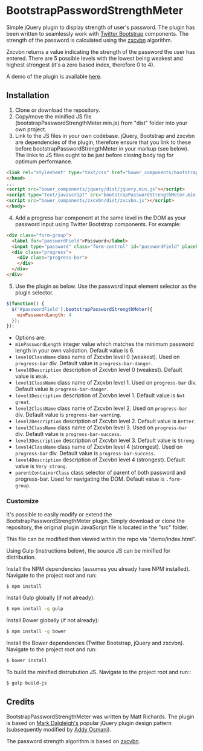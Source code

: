 # BootstrapPasswordStrengthMeter

Simple jQuery plugin to display strength of user's password. The plugin has been
written to seamlessly work with [Twitter Bootstrap](http://github.com/twbs/bootstrap) components. The strength of
the password is calculated using the [zxcvbn](http://github.com/dropbox/zxcvbn) algorithm.

Zxcvbn returns a value indicating the strength of the password the user has entered.
There are 5 possible levels with the lowest being weakest and highest strongest (it's
a zero based index, therefore 0 to 4).

A demo of the plugin is available [here](http://www.kreative.co.uk/github/bootstrapPasswordStrengthMeter/).

## Installation

1. Clone or download the repository.
2. Copy/move the minified JS file (bootstrapPasswordStrengthMeter.min.js)
from "dist" folder into your own project.
3. Link to the JS files in your own codebase. jQuery, Bootstrap and zxcvbn are
dependencies of the plugin, therefore ensure that you link to these before
bootstrapPasswordStrengthMeter in your markup (see below). The links to JS files
ought to be just before closing body tag for optimum performance.
```html
<link rel="stylesheet" type="text/css" href="bower_components/bootstrap/dist/css/bootstrap.min.css" />
</head>
...
<script src="bower_components/jquery/dist/jquery.min.js"></script>
<script type="text/javascript" src="bootstrapPasswordStrengthMeter.min.js"></script>
<script src="bower_components/zxcvbn/dist/zxcvbn.js"></script>
</body>
```
4. Add a progress bar component at the same level in the DOM as your password
input using Twitter Bootstrap components. For example:
```html
<div class="form-group">
  <label for="passwordField">Password</label>
  <input type="password" class="form-control" id="passwordField" placeholder="Password">
  <div class="progress">
    <div class="progress-bar">
    </div>
  </div>
</div>
```
5. Use the plugin as below. Use the password input element selector as the plugin
 selector.
```javascript
$(function() {
  $('#passwordField').bootstrapPasswordStrengthMeter({
    minPasswordLength: 4
  });
});
```
- Options are:
- `minPasswordLength` integer value which matches the minimum password length in your own validation. Default value is 6.
- `level0ClassName` class name of Zxcvbn level 0 (weakest). Used on `progress-bar` div. Default value is `progress-bar-danger`.
- `level0Description` description of Zxcvbn level 0 (weakest). Default value is `Weak`.
- `level1ClassName` class name of Zxcvbn level 1. Used on `progress-bar` div. Default value is `progress-bar-danger`.
- `level1Description` description of Zxcvbn level 1. Default value is `Not great`.
- `level2ClassName` class name of Zxcvbn level 2. Used on `progress-bar` div. Default value is `progress-bar-warning`.
- `level2Description` description of Zxcvbn level 2. Default value is `Better`.
- `level3ClassName` class name of Zxcvbn level 3. Used on `progress-bar` div. Default value is `progress-bar-success`.
- `level3Description` description of Zxcvbn level 3. Default value is `Strong`.
- `level4ClassName` class name of Zxcvbn level 4 (strongest). Used on `progress-bar` div. Default value is `progress-bar-success`.
- `level4Description` description of Zxcvbn level 4 (strongest). Default value is `Very strong`.
- `parentContainerClass` class selector of parent of both password and progress-bar. Used for navigating the DOM. Default value is `.form-group`.

### Customize

It's possible to easily modify or extend the BootstrapPasswordStrengthMeter plugin.
Simply download or clone the repository, the original plugin
JavaScript file is located in the "src" folder.

This file can be modified then viewed within the repo via "demo/index.html".

Using Gulp (instructions below), the source JS can be minified for distribution.

Install the NPM dependencies (assumes you already have NPM installed). Navigate
to the project root and run:
```sh
$ npm install
```

Install Gulp globally (if not already):
```sh
$ npm install -g gulp
```

Install Bower globally (if not already):
```sh
$ npm install -g bower
```

Install the Bower dependencies (Twitter Bootstrap, jQuery and zxcvbn). Navigate
to the project root and run:
```sh
$ bower install
```

To build the minified distrubution JS. Navigate
to the project root and run::
```sh
$ gulp build-js
```

## Credits

BootstrapPasswordStrengthMeter was written by Matt Richards. The plugin is based on
[Mark Dalgleigh's](http://markdalgleish.com/2011/05/creating-highly-configurable-jquery-plugins/)
popular jQuery plugin design pattern (subsequently modified by [Addy Osmani](http://www.smashingmagazine.com/2011/10/essential-jquery-plugin-patterns/#a-highly-configurable-and-mutable-plugin)).

The password strength algorithm is based on [zxcvbn](https://blogs.dropbox.com/tech/2012/04/zxcvbn-realistic-password-strength-estimation/).
